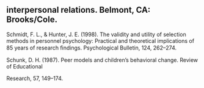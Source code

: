 ## interpersonal relations. Belmont, CA: Brooks/Cole.

Schmidt, F. L., & Hunter, J. E. (1998). The validity and utility of selection methods in personnel psychology: Practical and theoretical implications of 85 years of research ﬁndings. Psychological Bulletin, 124, 262–274.

Schunk, D. H. (1987). Peer models and children’s behavioral change. Review of Educational

Research, 57, 149–174.